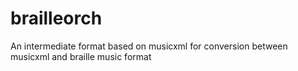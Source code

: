 # brailleorch
An intermediate format based on musicxml for conversion between musicxml and braille music format
